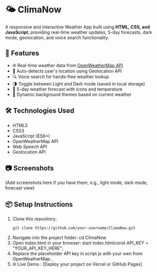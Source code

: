 # 🌤️ ClimaNow

A responsive and interactive Weather App built using **HTML, CSS, and JavaScript**, providing real-time weather updates, 5-day forecasts, dark mode, geolocation, and voice search functionality.

## 🚀 Features

- 🌐 Real-time weather data from [OpenWeatherMap API](https://openweathermap.org/)
- 📍 Auto-detects user's location using Geolocation API
- 🔍 Voice search for hands-free weather lookup
- 🌗 Toggle between Light and Dark mode (saved in local storage)
- 📅 5-day weather forecast with icons and temperature
- 🎨 Dynamic background themes based on current weather

## 🛠️ Technologies Used

- HTML5  
- CSS3  
- JavaScript (ES6+)  
- OpenWeatherMap API  
- Web Speech API  
- Geolocation API  

## 📷 Screenshots

(Add screenshots here if you have them, e.g., light mode, dark mode, forecast view)

## 📦 Setup Instructions

1. Clone this repository:
   ```bash
   git clone https://github.com/your-username/ClimaNow.git
2. Navigate into the project folder: cd ClimaNow
3. Open index.html in your browser: start index.htmlconst API_KEY = "YOUR_API_KEY_HERE";
4. Replace the placeholder API key in script.js with your own from OpenWeatherMap..
5. 🌐 Live Demo : [Deploy your project on Vercel or GitHub Pages] 
